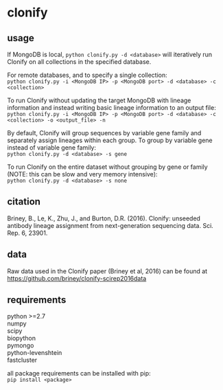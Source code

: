 clonify
=======
  
usage
-----
If MongoDB is local, `python clonify.py -d <database>` will iteratively run Clonify on all collections in the specified database.  
  
For remote databases, and to specify a single collection:  
`python clonify.py -i <MongoDB IP> -p <MongoDB port> -d <database> -c <collection>`  
  
To run Clonify without updating the target MongoDB with lineage information and instead writing basic lineage information to an output file:  
`python clonify.py -i <MongoDB IP> -p <MongoDB port> -d <database> -c <collection> -o <output_file> -n`  

By default, Clonify will group sequences by variable gene family and separately assign lineages within each group. To group by variable gene instead of variable gene family:  
`python clonify.py -d <database> -s gene`

To run Clonify on the entire dataset without grouping by gene or family (NOTE: this can be slow and very memory intensive):  
`python clonify.py -d <database> -s none`

  
citation  
--------  
Briney, B., Le, K., Zhu, J., and Burton, D.R. (2016). Clonify: unseeded antibody lineage assignment from next-generation sequencing data. Sci. Rep. 6, 23901.
  
  
data  
----  
Raw data used in the Clonify paper (Briney et al, 2016) can be found at https://github.com/briney/clonify-scirep2016data  
  
  
requirements
------------
python >=2.7  
numpy  
scipy  
biopython  
pymongo  
python-levenshtein  
fastcluster    
  
all package requirements can be installed with pip:  
`pip install <package>`


